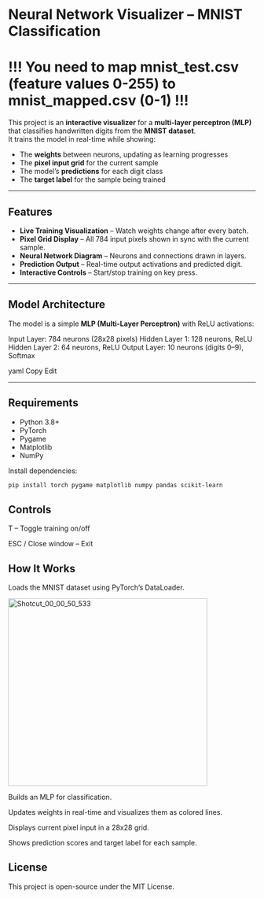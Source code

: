 # Neural Network Visualizer – MNIST Classification
# !!! You need to map mnist_test.csv (feature values 0-255) to mnist_mapped.csv (0-1) !!!

This project is an **interactive visualizer** for a **multi-layer perceptron (MLP)** that classifies handwritten digits from the **MNIST dataset**.  
It trains the model in real-time while showing:

- The **weights** between neurons, updating as learning progresses
- The **pixel input grid** for the current sample
- The model’s **predictions** for each digit class
- The **target label** for the sample being trained

---

## Features

- **Live Training Visualization** – Watch weights change after every batch.
- **Pixel Grid Display** – All 784 input pixels shown in sync with the current sample.
- **Neural Network Diagram** – Neurons and connections drawn in layers.
- **Prediction Output** – Real-time output activations and predicted digit.
- **Interactive Controls** – Start/stop training on key press.

---

## Model Architecture

The model is a simple **MLP (Multi-Layer Perceptron)** with ReLU activations:

Input Layer: 784 neurons (28x28 pixels)
Hidden Layer 1: 128 neurons, ReLU
Hidden Layer 2: 64 neurons, ReLU
Output Layer: 10 neurons (digits 0–9), Softmax

yaml
Copy
Edit

---

## Requirements

- Python 3.8+
- PyTorch
- Pygame
- Matplotlib
- NumPy

Install dependencies:

```bash
pip install torch pygame matplotlib numpy pandas scikit-learn
```

## Controls

T – Toggle training on/off

ESC / Close window – Exit

## How It Works
Loads the MNIST dataset using PyTorch’s DataLoader.


<img width="405" height="381" alt="Shotcut_00_00_50_533" src="https://github.com/user-attachments/assets/ee05f51d-bedd-47ed-ada6-e97fc0c728c3" />

Builds an MLP for classification.

Updates weights in real-time and visualizes them as colored lines.

Displays current pixel input in a 28x28 grid.

Shows prediction scores and target label for each sample.

## License
This project is open-source under the MIT License.
